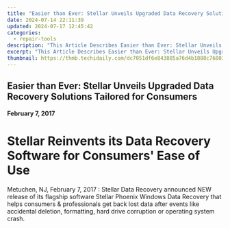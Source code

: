 ```yaml
---
title: "Easier than Ever: Stellar Unveils Upgraded Data Recovery Solutions Tailored for Consumers"
date: 2024-07-14 22:11:39
updated: 2024-07-17 12:45:42
categories:
  - repair-tools
description: "This Article Describes Easier than Ever: Stellar Unveils Upgraded Data Recovery Solutions Tailored for Consumers"
excerpt: "This Article Describes Easier than Ever: Stellar Unveils Upgraded Data Recovery Solutions Tailored for Consumers"
thumbnail: https://thmb.techidaily.com/dc7051df6e843885a76d4b1888c76803cc85597e152a2f318edacfe536a43558.jpg
---
```


## Easier than Ever: Stellar Unveils Upgraded Data Recovery Solutions Tailored for Consumers

**February 7, 2017**

# **Stellar Reinvents its Data Recovery Software for Consumers' Ease of Use**

Metuchen, NJ, February 7, 2017 : Stellar Data Recovery announced NEW release of its flagship software Stellar Phoenix Windows Data Recovery that helps consumers & professionals get back lost data after events like accidental deletion, formatting, hard drive corruption or operating system crash.


<ins class="adsbygoogle"
     style="display:block"
     data-ad-format="autorelaxed"
     data-ad-client="ca-pub-7571918770474297"
     data-ad-slot="1223367746"></ins>



<ins class="adsbygoogle"
     style="display:block"
     data-ad-client="ca-pub-7571918770474297"
     data-ad-slot="8358498916"
     data-ad-format="auto"
     data-full-width-responsive="true"></ins>

